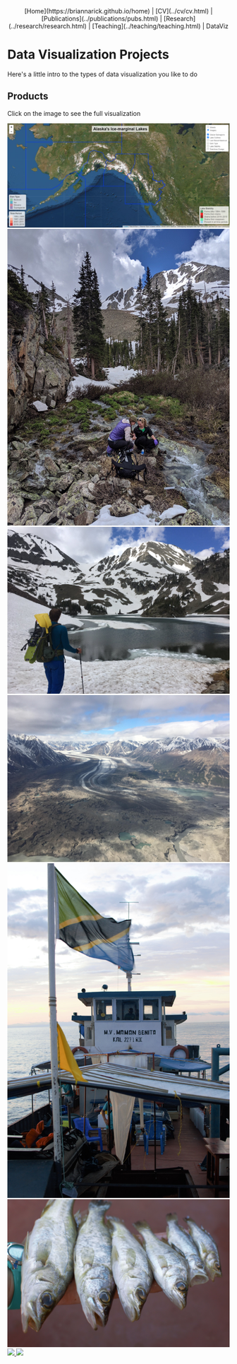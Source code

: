 <center>
[Home](https://briannarick.github.io/home) | [CV](../cv/cv.html) | [Publications](../publications/pubs.html) | [Research](../research/research.html) | [Teaching](../teaching/teaching.html) | DataViz
</center>

# Data Visualization Projects

Here's a little intro to the types of data visualization you like to do

## Products
Click on the image to see the full visualization

<div id="gallery">
  
   <a href="AKmapNov152021.html">
      <img src="AKmapNov152021_screenshot.png">
   </a>
   <a href="AKmapNov152021.html">
      <img src="../D_C8_O6U0AAJB9p.jpeg">
   </a>
   <a href="AKmapNov152021.html">
      <img src="../D_C8_O7UEAACHyu.jpeg">
   </a>
   <a href="AKmapNov152021.html">
      <img src="../D9B8KufUYAIqVgb.jpeg">
   </a>
   <a href="AKmapNov152021.html">
      <img src="../DSC_0210.jpg">
   </a>   
   <a href="AKmapNov152021.html">
      <img src="../DSC_0281.jpg">
   </a>
   <a href="Rick_Permafrost_Infographic.pdf">
      <img src="../Rick_Permafrost_Infographic.pdf">
   </a>
   <a href="AKmapNov152021.html">
      <img src="../Rick_Denali_Final.JPG">
   </a>  
  
</div>


